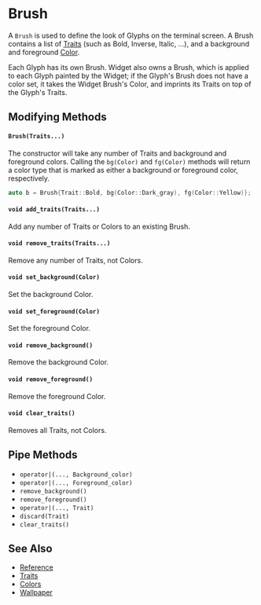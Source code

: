 # Brush

A `Brush` is used to define the look of Glyphs on the terminal screen.  A
Brush contains a list of [Traits](traits.md) (such as Bold, Inverse, Italic,
...), and a background and foreground [Color](colors.md).

Each Glyph has its own Brush. Widget also owns a Brush, which is applied to each
Glyph painted by the Widget; if the Glyph's Brush does not have a color set, it
takes the Widget Brush's Color, and imprints its Traits on top of the Glyph's
Traits.

## Modifying Methods

#### `Brush(Traits...)`

The constructor will take any number of Traits and background and foreground
colors. Calling the `bg(Color)` and `fg(Color)` methods will return a color type
that is marked as either a background or foreground color, respectively.

```cpp
auto b = Brush{Trait::Bold, bg(Color::Dark_gray), fg(Color::Yellow)};
```

#### `void add_traits(Traits...)`

Add any number of Traits or Colors to an existing Brush.

#### `void remove_traits(Traits...)`

Remove any number of Traits, not Colors.

#### `void set_background(Color)`

Set the background Color.

#### `void set_foreground(Color)`

Set the foreground Color.

#### `void remove_background()`

Remove the background Color.

#### `void remove_foreground()`

Remove the foreground Color.

#### `void clear_traits()`

Removes all Traits, not Colors.

## Pipe Methods

- `operator|(..., Background_color)`
- `operator|(..., Foreground_color)`
- `remove_background()`
- `remove_foreground()`
- `operator|(..., Trait)`
- `discard(Trait)`
- `clear_traits()`

## See Also

- [Reference](https://a-n-t-h-o-n-y.github.io/CPPurses/classcppurses_1_1Brush.html)
- [Traits](traits.md)
- [Colors](colors.md)
- [Wallpaper](wallpaper.md)
